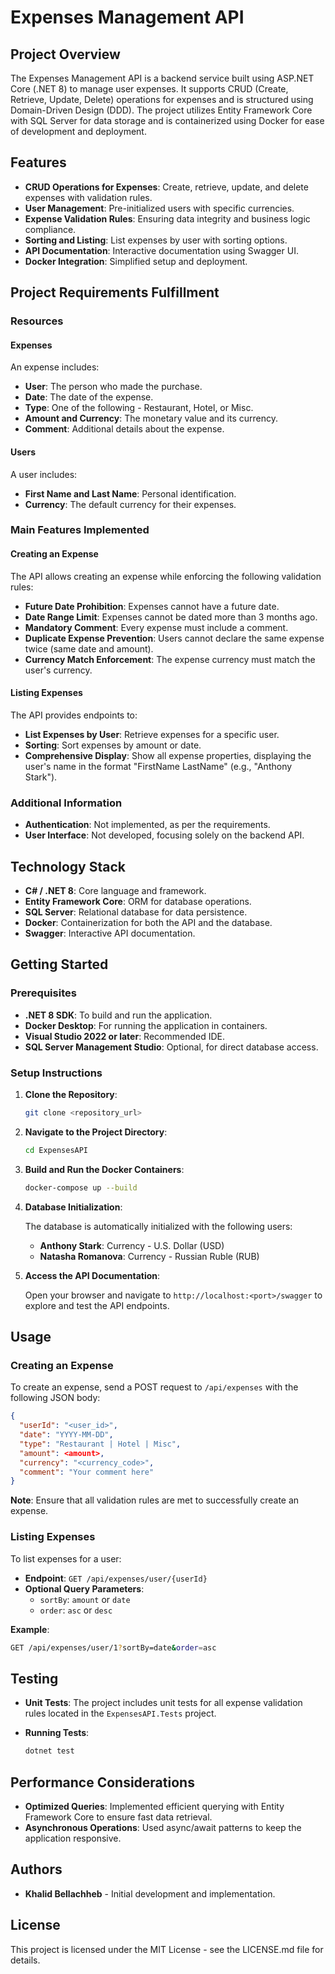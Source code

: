 **Expenses Management API**
===========================

**Project Overview**
--------------------

The Expenses Management API is a backend service built using ASP.NET Core (.NET 8) to manage user expenses. It supports CRUD (Create, Retrieve, Update, Delete) operations for expenses and is structured using Domain-Driven Design (DDD). The project utilizes Entity Framework Core with SQL Server for data storage and is containerized using Docker for ease of development and deployment.

**Features**
------------

* **CRUD Operations for Expenses**: Create, retrieve, update, and delete expenses with validation rules.
* **User Management**: Pre-initialized users with specific currencies.
* **Expense Validation Rules**: Ensuring data integrity and business logic compliance.
* **Sorting and Listing**: List expenses by user with sorting options.
* **API Documentation**: Interactive documentation using Swagger UI.
* **Docker Integration**: Simplified setup and deployment.

**Project Requirements Fulfillment**
------------------------------------

### **Resources**

#### **Expenses**

An expense includes:

* **User**: The person who made the purchase.
* **Date**: The date of the expense.
* **Type**: One of the following - Restaurant, Hotel, or Misc.
* **Amount and Currency**: The monetary value and its currency.
* **Comment**: Additional details about the expense.

#### **Users**

A user includes:

* **First Name and Last Name**: Personal identification.
* **Currency**: The default currency for their expenses.

### **Main Features Implemented**

#### **Creating an Expense**

The API allows creating an expense while enforcing the following validation rules:

* **Future Date Prohibition**: Expenses cannot have a future date.
* **Date Range Limit**: Expenses cannot be dated more than 3 months ago.
* **Mandatory Comment**: Every expense must include a comment.
* **Duplicate Expense Prevention**: Users cannot declare the same expense twice (same date and amount).
* **Currency Match Enforcement**: The expense currency must match the user's currency.

#### **Listing Expenses**

The API provides endpoints to:

* **List Expenses by User**: Retrieve expenses for a specific user.
* **Sorting**: Sort expenses by amount or date.
* **Comprehensive Display**: Show all expense properties, displaying the user's name in the format "FirstName LastName" (e.g., "Anthony Stark").

### **Additional Information**

* **Authentication**: Not implemented, as per the requirements.
* **User Interface**: Not developed, focusing solely on the backend API.

**Technology Stack**
--------------------

* **C# / .NET 8**: Core language and framework.
* **Entity Framework Core**: ORM for database operations.
* **SQL Server**: Relational database for data persistence.
* **Docker**: Containerization for both the API and the database.
* **Swagger**: Interactive API documentation.

**Getting Started**
-------------------

### **Prerequisites**

* **.NET 8 SDK**: To build and run the application.
* **Docker Desktop**: For running the application in containers.
* **Visual Studio 2022 or later**: Recommended IDE.
* **SQL Server Management Studio**: Optional, for direct database access.

### **Setup Instructions**

1. **Clone the Repository**:
    
    ```bash
    git clone <repository_url>
    ```
    
2. **Navigate to the Project Directory**:
    
    ```bash
    cd ExpensesAPI
    ```
    
3. **Build and Run the Docker Containers**:
    
    ```bash
    docker-compose up --build
    ```
    
4. **Database Initialization**:
    
    The database is automatically initialized with the following users:
    
    * **Anthony Stark**: Currency - U.S. Dollar (USD)
    * **Natasha Romanova**: Currency - Russian Ruble (RUB)
5. **Access the API Documentation**:
    
    Open your browser and navigate to `http://localhost:<port>/swagger` to explore and test the API endpoints.
    

**Usage**
---------

### **Creating an Expense**

To create an expense, send a POST request to `/api/expenses` with the following JSON body:

```json
{
  "userId": "<user_id>",
  "date": "YYYY-MM-DD",
  "type": "Restaurant | Hotel | Misc",
  "amount": <amount>,
  "currency": "<currency_code>",
  "comment": "Your comment here"
}
```

**Note**: Ensure that all validation rules are met to successfully create an expense.

### **Listing Expenses**

To list expenses for a user:

* **Endpoint**: `GET /api/expenses/user/{userId}`
* **Optional Query Parameters**:
    * `sortBy`: `amount` or `date`
    * `order`: `asc` or `desc`

**Example**:

```bash
GET /api/expenses/user/1?sortBy=date&order=asc
```

**Testing**
-----------

* **Unit Tests**: The project includes unit tests for all expense validation rules located in the `ExpensesAPI.Tests` project.
    
* **Running Tests**:
    
    ```bash
    dotnet test
    ```
    

**Performance Considerations**
------------------------------

* **Optimized Queries**: Implemented efficient querying with Entity Framework Core to ensure fast data retrieval.
* **Asynchronous Operations**: Used async/await patterns to keep the application responsive.

**Authors**
-----------

* **Khalid Bellachheb** - Initial development and implementation.

**License**
-----------

This project is licensed under the MIT License - see the LICENSE.md file for details.

